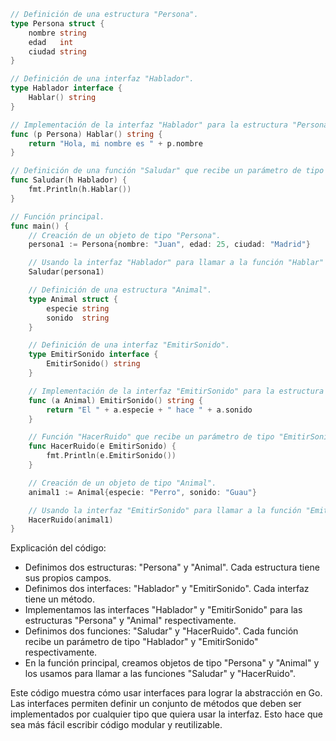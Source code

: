 ```go
// Definición de una estructura "Persona".
type Persona struct {
    nombre string
    edad   int
    ciudad string
}

// Definición de una interfaz "Hablador".
type Hablador interface {
    Hablar() string
}

// Implementación de la interfaz "Hablador" para la estructura "Persona".
func (p Persona) Hablar() string {
    return "Hola, mi nombre es " + p.nombre
}

// Definición de una función "Saludar" que recibe un parámetro de tipo "Hablador".
func Saludar(h Hablador) {
    fmt.Println(h.Hablar())
}

// Función principal.
func main() {
    // Creación de un objeto de tipo "Persona".
    persona1 := Persona{nombre: "Juan", edad: 25, ciudad: "Madrid"}

    // Usando la interfaz "Hablador" para llamar a la función "Hablar" del objeto "persona1".
    Saludar(persona1)

    // Definición de una estructura "Animal".
    type Animal struct {
        especie string
        sonido  string
    }

    // Definición de una interfaz "EmitirSonido".
    type EmitirSonido interface {
        EmitirSonido() string
    }

    // Implementación de la interfaz "EmitirSonido" para la estructura "Animal".
    func (a Animal) EmitirSonido() string {
        return "El " + a.especie + " hace " + a.sonido
    }

    // Función "HacerRuido" que recibe un parámetro de tipo "EmitirSonido".
    func HacerRuido(e EmitirSonido) {
        fmt.Println(e.EmitirSonido())
    }

    // Creación de un objeto de tipo "Animal".
    animal1 := Animal{especie: "Perro", sonido: "Guau"}

    // Usando la interfaz "EmitirSonido" para llamar a la función "EmitirSonido" del objeto "animal1".
    HacerRuido(animal1)
}
```

Explicación del código:

* Definimos dos estructuras: "Persona" y "Animal". Cada estructura tiene sus propios campos.
* Definimos dos interfaces: "Hablador" y "EmitirSonido". Cada interfaz tiene un método.
* Implementamos las interfaces "Hablador" y "EmitirSonido" para las estructuras "Persona" y "Animal" respectivamente.
* Definimos dos funciones: "Saludar" y "HacerRuido". Cada función recibe un parámetro de tipo "Hablador" y "EmitirSonido" respectivamente.
* En la función principal, creamos objetos de tipo "Persona" y "Animal" y los usamos para llamar a las funciones "Saludar" y "HacerRuido".

Este código muestra cómo usar interfaces para lograr la abstracción en Go. Las interfaces permiten definir un conjunto de métodos que deben ser implementados por cualquier tipo que quiera usar la interfaz. Esto hace que sea más fácil escribir código modular y reutilizable.